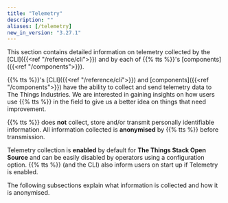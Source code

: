 ```yaml
---
title: "Telemetry"
description: ""
aliases: [/telemetry]
new_in_version: "3.27.1"
---
```


This section contains detailed information on telemetry collected by the [CLI]({{<ref "/reference/cli">}}) and by each of {{% tts %}}\'s [components]({{<ref "/components">}}).

<!--more-->

{{% tts %}}'s [CLI]({{<ref "/reference/cli">}}) and [components]({{<ref "/components">}}) have the ability to collect and send telemetry data to The Things Industries. We are interested in gaining insights on how users use {{% tts %}} in the field to give us a better idea on things that need improvement.

{{% tts %}} does **not** collect, store and/or transmit personally identifiable information. All information collected is **anonymised** by {{% tts %}} before transmission.

Telemetry collection is **enabled** by default for **The Things Stack Open Source** and can be easily disabled by operators using a configuration option. {{% tts %}} (and the CLI) also inform users on start up if Telemetry is enabled.

The following subsections explain what information is collected and how it is anonymised.

